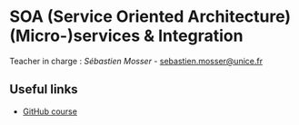 # SOA (Service Oriented Architecture) (Micro-)services & Integration

Teacher in charge : *Sébastien Mosser* - [sebastien.mosser@unice.fr](mailto:sebastien.mosser@unice.fr)

## Useful links

- [GitHub course](https://github.com/mosser/microservices)